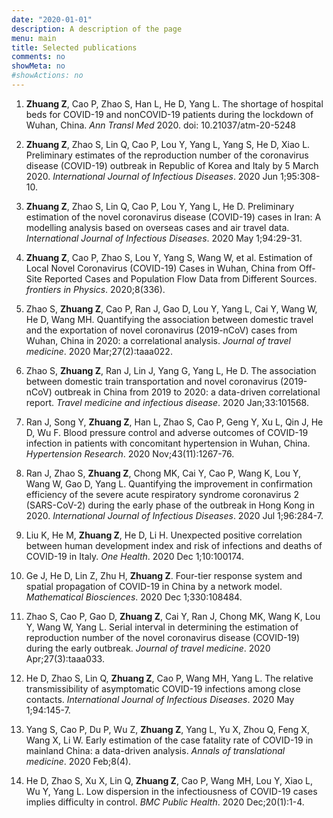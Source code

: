 ```yaml
---
date: "2020-01-01"
description: A description of the page
menu: main
title: Selected publications
comments: no
showMeta: no
#showActions: no
---
```


1. **Zhuang Z**, Cao P, Zhao S, Han L, He D, Yang L. The shortage of hospital beds for COVID-19 and nonCOVID-19 patients during the lockdown of Wuhan, China. *Ann Transl Med* 2020. doi: 10.21037/atm-20-5248

1. **Zhuang Z**, Zhao S, Lin Q, Cao P, Lou Y, Yang L, Yang S, He D, Xiao L. Preliminary estimates of the reproduction number of the coronavirus disease (COVID-19) outbreak in Republic of Korea and Italy by 5 March 2020. *International Journal of Infectious Diseases*. 2020 Jun 1;95:308-10.

2. **Zhuang Z**, Zhao S, Lin Q, Cao P, Lou Y, Yang L, He D. Preliminary estimation of the novel coronavirus disease (COVID-19) cases in Iran: A modelling analysis based on overseas cases and air travel data. *International Journal of Infectious Diseases*. 2020 May 1;94:29-31.

3. **Zhuang Z**, Cao P, Zhao S, Lou Y, Yang S, Wang W, et al. Estimation of Local Novel Coronavirus (COVID-19) Cases in Wuhan, China from Off-Site Reported Cases and Population Flow Data from Different Sources. *frontiers in Physics*. 2020;8(336).

3. Zhao S, **Zhuang Z**, Cao P, Ran J, Gao D, Lou Y, Yang L, Cai Y, Wang W, He D, Wang MH. Quantifying the association between domestic travel and the exportation of novel coronavirus (2019-nCoV) cases from Wuhan, China in 2020: a correlational analysis. *Journal of travel medicine*. 2020 Mar;27(2):taaa022.

4. Zhao S, **Zhuang Z**, Ran J, Lin J, Yang G, Yang L, He D. The association between domestic train transportation and novel coronavirus (2019-nCoV) outbreak in China from 2019 to 2020: a data-driven correlational report. *Travel medicine and infectious disease*. 2020 Jan;33:101568.

4. Ran J, Song Y, **Zhuang Z**, Han L, Zhao S, Cao P, Geng Y, Xu L, Qin J, He D, Wu F. Blood pressure control and adverse outcomes of COVID-19 infection in patients with concomitant hypertension in Wuhan, China. *Hypertension Research*. 2020 Nov;43(11):1267-76.

9. Ran J, Zhao S, **Zhuang Z**, Chong MK, Cai Y, Cao P, Wang K, Lou Y, Wang W, Gao D, Yang L. Quantifying the improvement in confirmation efficiency of the severe acute respiratory syndrome coronavirus 2 (SARS-CoV-2) during the early phase of the outbreak in Hong Kong in 2020. *International Journal of Infectious Diseases*. 2020 Jul 1;96:284-7.

10. Liu K, He M, **Zhuang Z**, He D, Li H. Unexpected positive correlation between human development index and risk of infections and deaths of COVID-19 in Italy. *One Health*. 2020 Dec 1;10:100174.

3. Ge J, He D, Lin Z, Zhu H, **Zhuang Z**. Four-tier response system and spatial propagation of COVID-19 in China by a network model. *Mathematical Biosciences*. 2020 Dec 1;330:108484.

5. Zhao S, Cao P, Gao D, **Zhuang Z**, Cai Y, Ran J, Chong MK, Wang K, Lou Y, Wang W, Yang L. Serial interval in determining the estimation of reproduction number of the novel coronavirus disease (COVID-19) during the early outbreak. *Journal of travel medicine*. 2020 Apr;27(3):taaa033.

6. He D, Zhao S, Lin Q, **Zhuang Z**, Cao P, Wang MH, Yang L. The relative transmissibility of asymptomatic COVID-19 infections among close contacts. *International Journal of Infectious Diseases*. 2020 May 1;94:145-7.

8. Yang S, Cao P, Du P, Wu Z, **Zhuang Z**, Yang L, Yu X, Zhou Q, Feng X, Wang X, Li W. Early estimation of the case fatality rate of COVID-19 in mainland China: a data-driven analysis. *Annals of translational medicine*. 2020 Feb;8(4).

11. He D, Zhao S, Xu X, Lin Q, **Zhuang Z**, Cao P, Wang MH, Lou Y, Xiao L, Wu Y, Yang L. Low dispersion in the infectiousness of COVID-19 cases implies difficulty in control. *BMC Public Health*. 2020 Dec;20(1):1-4.